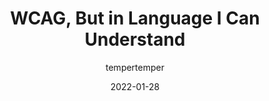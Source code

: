 ---
author: tempertemper
date: 2022-01-28
tags:
  - accessibility
  - wcag
target_url: https://www.tempertemper.net/blog/wcag-but-in-language-i-can-understand
title: WCAG, But in Language I Can Understand
---